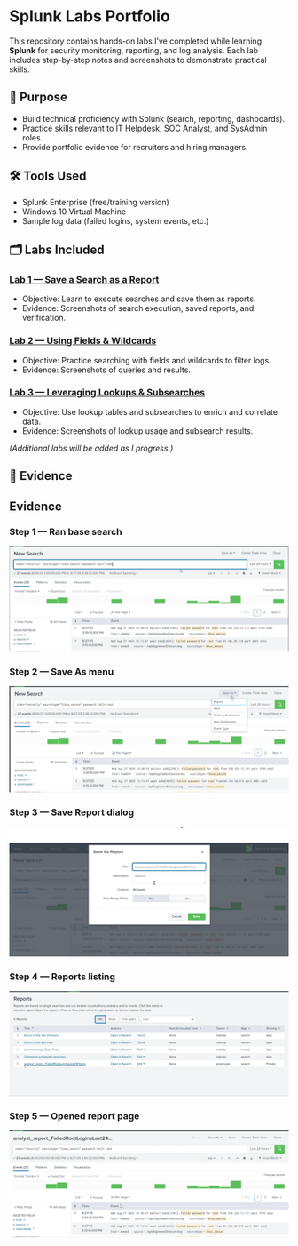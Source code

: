 # Splunk Labs Portfolio

This repository contains hands-on labs I’ve completed while learning **Splunk** for security monitoring, reporting, and log analysis. Each lab includes step-by-step notes and screenshots to demonstrate practical skills.

## 📌 Purpose
- Build technical proficiency with Splunk (search, reporting, dashboards).
- Practice skills relevant to IT Helpdesk, SOC Analyst, and SysAdmin roles.
- Provide portfolio evidence for recruiters and hiring managers.

## 🛠 Tools Used
- Splunk Enterprise (free/training version)
- Windows 10 Virtual Machine
- Sample log data (failed logins, system events, etc.)

## 🗂 Labs Included

### [Lab 1 — Save a Search as a Report](Lab1-Save-Search-Report/README.md)
- Objective: Learn to execute searches and save them as reports.
- Evidence: Screenshots of search execution, saved reports, and verification.

### [Lab 2 — Using Fields & Wildcards](Lab2-Fields-Wildcards/README.md)
- Objective: Practice searching with fields and wildcards to filter logs.
- Evidence: Screenshots of queries and results.

### [Lab 3 — Leveraging Lookups & Subsearches](Lab3-Lookups-Subsearches/README.md)
- Objective: Use lookup tables and subsearches to enrich and correlate data.
- Evidence: Screenshots of lookup usage and subsearch results.

*(Additional labs will be added as I progress.)*

## 📸 Evidence

## Evidence

### Step 1 — Ran base search
![Ran base search](media/01_Search_executed.png)

### Step 2 — Save As menu
![Save As menu](media/02_Save_As_menu.png)

### Step 3 — Save Report dialog
![Save Report dialog](media/03_Save_Report_dialog_Title_and_Description.png)

### Step 4 — Reports listing
![Reports listing](media/04_Reports_listing_with_new_report_visible.png)

### Step 5 — Opened report page
![Opened report](media/05_Opened_report_page.png)

